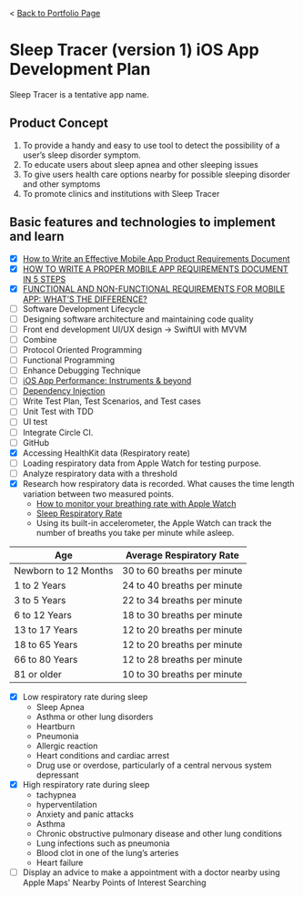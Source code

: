 < [Back to Portfolio Page](README.md)
# Sleep Tracer (version 1) iOS App Development Plan
Sleep Tracer is a tentative app name.

## Product Concept
1. To provide a handy and easy to use tool to detect the possibility of a user’s sleep disorder symptom.
2. To educate users about sleep apnea and other sleeping issues
3. To give users health care options nearby for possible sleeping disorder and other symptoms
4. To promote clinics and institutions with Sleep Tracer

## Basic features and technologies to implement and learn
- [x] <a href="https://clearbridgemobile.com/how-to-build-a-mobile-app-requirements-document/">How to Write an Effective Mobile App Product Requirements Document</a>
- [x] <a href="https://nix-united.com/blog/how-to-write-a-proper-mobile-app-requirements-document-in-5-steps/">HOW TO WRITE A PROPER MOBILE APP REQUIREMENTS DOCUMENT IN 5 STEPS</a>
- [x] <a href="https://lvivity.com/functional-and-non-functional-requirements">FUNCTIONAL AND NON-FUNCTIONAL REQUIREMENTS FOR MOBILE APP: WHAT’S THE DIFFERENCE?</a>
- [ ] Software Development Lifecycle
- [ ] Designing software architecture and maintaining code quality
- [ ] Front end development UI/UX design -> SwiftUI with MVVM
- [ ] Combine
- [ ] Protocol Oriented Programming
- [ ] Functional Programming
- [ ] Enhance Debugging Technique
- [ ] <a href="https://medium.com/@mandrigin/ios-app-performance-instruments-beyond-48fe7b7cdf2">iOS App Performance: Instruments & beyond</a>
- [ ] <a href="https://www.raywenderlich.com/14223279-dependency-injection-tutorial-for-ios-getting-started ">Dependency Injection</a>
- [ ] Write Test Plan, Test Scenarios, and Test cases
- [ ] Unit Test with TDD
- [ ] UI test
- [ ] Integrate Circle CI.
- [ ] GitHub
- [x] Accessing HealthKit data (Respiratory reate)
- [ ] Loading respiratory data from Apple Watch for testing purpose.
- [ ] Analyze respiratory data with a threshold 
- [x] Research how respiratory data is recorded. What causes the time length variation between two measured points.
    * <a href="https://mashable.com/article/how-to-monitor-breathing-rate-apple-watch">How to monitor your breathing rate with Apple Watch</a>
    * <a href="https://www.sleepfoundation.org/sleep-apnea/sleep-respiratory-rate">Sleep Respiratory Rate</a>
    * Using its built-in accelerometer, the Apple Watch can track the number of breaths you take per minute while asleep.

| Age | Average Respiratory Rate |
| --- | --- |
| Newborn to 12 Months | 30 to 60 breaths per minute |
| 1 to 2 Years | 24 to 40 breaths per minute |
| 3 to 5 Years | 22 to 34 breaths per minute |
| 6 to 12 Years | 18 to 30 breaths per minute |
| 13 to 17 Years | 12 to 20 breaths per minute |
| 18 to 65 Years | 12 to 20 breaths per minute |
| 66 to 80 Years | 12 to 28 breaths per minute |
| 81 or older | 10 to 30 breaths per minute |

- [x] Low respiratory rate during sleep
    * Sleep Apnea
    * Asthma or other lung disorders
    * Heartburn
    * Pneumonia
    * Allergic reaction
    * Heart conditions and cardiac arrest
    * Drug use or overdose, particularly of a central nervous system depressant
- [x] High respiratory rate during sleep
    * tachypnea
    * hyperventilation
    * Anxiety and panic attacks
    * Asthma
    * Chronic obstructive pulmonary disease and other lung conditions
    * Lung infections such as pneumonia
    * Blood clot in one of the lung’s arteries
    * Heart failure
- [ ] Display an advice to make a appointment with a doctor nearby using Apple Maps' Nearby Points of Interest Searching
